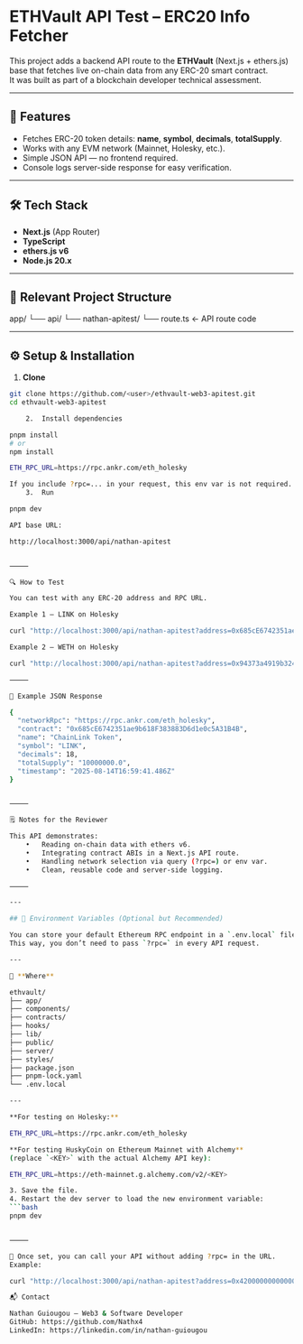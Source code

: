 # ETHVault API Test – ERC20 Info Fetcher

This project adds a backend API route to the **ETHVault** (Next.js + ethers.js) base that fetches live on-chain data from any ERC-20 smart contract.  
It was built as part of a blockchain developer technical assessment.

---

## 🚀 Features
- Fetches ERC-20 token details: **name**, **symbol**, **decimals**, **totalSupply**.
- Works with any EVM network (Mainnet, Holesky, etc.).
- Simple JSON API — no frontend required.
- Console logs server-side response for easy verification.

---

## 🛠 Tech Stack
- **Next.js** (App Router)
- **TypeScript**
- **ethers.js v6**
- **Node.js 20.x**

---

## 📂 Relevant Project Structure

app/
└── api/
└── nathan-apitest/
└── route.ts      ← API route code

---

## ⚙️ Setup & Installation

1) **Clone**
```bash
git clone https://github.com/<user>/ethvault-web3-apitest.git
cd ethvault-web3-apitest

	2.	Install dependencies

pnpm install
# or
npm install

ETH_RPC_URL=https://rpc.ankr.com/eth_holesky

If you include ?rpc=... in your request, this env var is not required.
	3.	Run

pnpm dev

API base URL:

http://localhost:3000/api/nathan-apitest


⸻

🔍 How to Test

You can test with any ERC-20 address and RPC URL.

Example 1 — LINK on Holesky

curl "http://localhost:3000/api/nathan-apitest?address=0x685cE6742351ae9b618F383883D6d1e0c5A31B4B&rpc=https://rpc.ankr.com/eth_holesky"

Example 2 — WETH on Holesky

curl "http://localhost:3000/api/nathan-apitest?address=0x94373a4919b3240d86ea41593d5eba789fef3848&rpc=https://rpc.ankr.com/eth_holesky"

⸻

📄 Example JSON Response

{
  "networkRpc": "https://rpc.ankr.com/eth_holesky",
  "contract": "0x685cE6742351ae9b618F383883D6d1e0c5A31B4B",
  "name": "ChainLink Token",
  "symbol": "LINK",
  "decimals": 18,
  "totalSupply": "10000000.0",
  "timestamp": "2025-08-14T16:59:41.486Z"
}


⸻

🗒 Notes for the Reviewer

This API demonstrates:
	•	Reading on-chain data with ethers v6.
	•	Integrating contract ABIs in a Next.js API route.
	•	Handling network selection via query (?rpc=) or env var.
	•	Clean, reusable code and server-side logging.

⸻

---

## 📄 Environment Variables (Optional but Recommended)

You can store your default Ethereum RPC endpoint in a `.env.local` file at the root of the project.  
This way, you don’t need to pass `?rpc=` in every API request.

---

📂 **Where**

ethvault/
├── app/
├── components/
├── contracts/
├── hooks/
├── lib/
├── public/
├── server/
├── styles/
├── package.json
├── pnpm-lock.yaml
└── .env.local  

---

**For testing on Holesky:**

ETH_RPC_URL=https://rpc.ankr.com/eth_holesky

**For testing HuskyCoin on Ethereum Mainnet with Alchemy**  
(replace `<KEY>` with the actual Alchemy API key):

ETH_RPC_URL=https://eth-mainnet.g.alchemy.com/v2/<KEY>

3. Save the file.
4. Restart the dev server to load the new environment variable:
```bash
pnpm dev


⸻

📌 Once set, you can call your API without adding ?rpc= in the URL.
Example:

curl "http://localhost:3000/api/nathan-apitest?address=0x4200000000000000000000000000000000000006"

📬 Contact

Nathan Guiougou — Web3 & Software Developer
GitHub: https://github.com/Nathx4
LinkedIn: https://linkedin.com/in/nathan-guiougou
